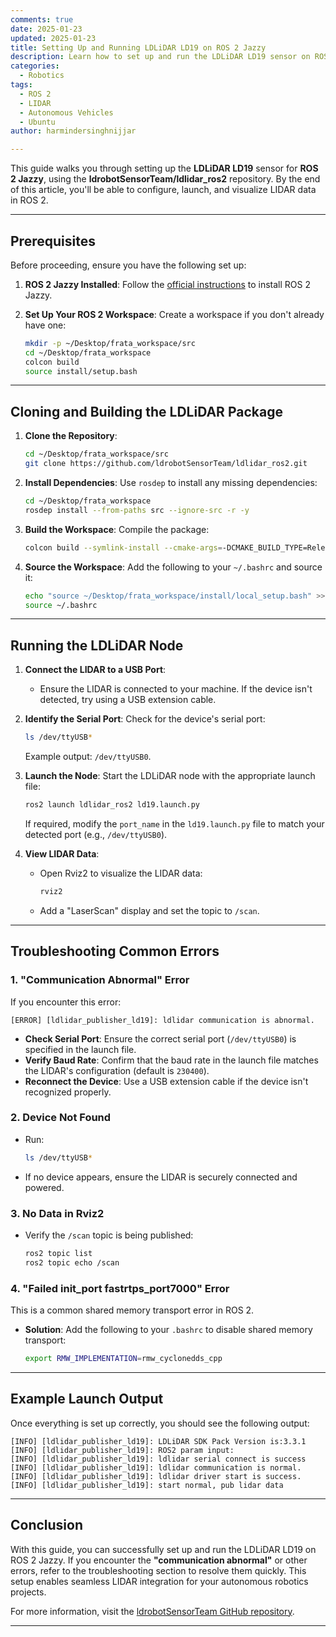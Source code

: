 ```yaml
---
comments: true  
date: 2025-01-23  
updated: 2025-01-23  
title: Setting Up and Running LDLiDAR LD19 on ROS 2 Jazzy 
description: Learn how to set up and run the LDLiDAR LD19 sensor on ROS 2 Jazzy, including installation, configuration, and troubleshooting common errors. 
categories:  
  - Robotics  
tags:  
  - ROS 2  
  - LIDAR  
  - Autonomous Vehicles  
  - Ubuntu  
author: harmindersinghnijjar  

---
```


This guide walks you through setting up the **LDLiDAR LD19** sensor for **ROS 2 Jazzy**, using the **ldrobotSensorTeam/ldlidar_ros2** repository. By the end of this article, you'll be able to configure, launch, and visualize LIDAR data in ROS 2.

---

## Prerequisites

Before proceeding, ensure you have the following set up:

1. **ROS 2 Jazzy Installed**:
   Follow the [official instructions](https://docs.ros.org/en/jazzy/Installation.html) to install ROS 2 Jazzy.

2. **Set Up Your ROS 2 Workspace**:
   Create a workspace if you don't already have one:
   ```bash
   mkdir -p ~/Desktop/frata_workspace/src
   cd ~/Desktop/frata_workspace
   colcon build
   source install/setup.bash
   ```

---

## Cloning and Building the LDLiDAR Package

1. **Clone the Repository**:
   ```bash
   cd ~/Desktop/frata_workspace/src
   git clone https://github.com/ldrobotSensorTeam/ldlidar_ros2.git
   ```

2. **Install Dependencies**:
   Use `rosdep` to install any missing dependencies:
   ```bash
   cd ~/Desktop/frata_workspace
   rosdep install --from-paths src --ignore-src -r -y
   ```

3. **Build the Workspace**:
   Compile the package:
   ```bash
   colcon build --symlink-install --cmake-args=-DCMAKE_BUILD_TYPE=Release
   ```

4. **Source the Workspace**:
   Add the following to your `~/.bashrc` and source it:
   ```bash
   echo "source ~/Desktop/frata_workspace/install/local_setup.bash" >> ~/.bashrc
   source ~/.bashrc
   ```

---

## Running the LDLiDAR Node

1. **Connect the LIDAR to a USB Port**:
   - Ensure the LIDAR is connected to your machine. If the device isn't detected, try using a USB extension cable.

2. **Identify the Serial Port**:
   Check for the device's serial port:
   ```bash
   ls /dev/ttyUSB*
   ```
   Example output: `/dev/ttyUSB0`.

3. **Launch the Node**:
   Start the LDLiDAR node with the appropriate launch file:
   ```bash
   ros2 launch ldlidar_ros2 ld19.launch.py
   ```
   If required, modify the `port_name` in the `ld19.launch.py` file to match your detected port (e.g., `/dev/ttyUSB0`).

4. **View LIDAR Data**:
   - Open Rviz2 to visualize the LIDAR data:
     ```bash
     rviz2
     ```
   - Add a "LaserScan" display and set the topic to `/scan`.

---

## Troubleshooting Common Errors

### 1. **"Communication Abnormal" Error**
   If you encounter this error:
   ```plaintext
   [ERROR] [ldlidar_publisher_ld19]: ldlidar communication is abnormal.
   ```
   - **Check Serial Port**: Ensure the correct serial port (`/dev/ttyUSB0`) is specified in the launch file.
   - **Verify Baud Rate**: Confirm that the baud rate in the launch file matches the LIDAR's configuration (default is `230400`).
   - **Reconnect the Device**: Use a USB extension cable if the device isn't recognized properly.

### 2. **Device Not Found**
   - Run:
     ```bash
     ls /dev/ttyUSB*
     ```
   - If no device appears, ensure the LIDAR is securely connected and powered.

### 3. **No Data in Rviz2**
   - Verify the `/scan` topic is being published:
     ```bash
     ros2 topic list
     ros2 topic echo /scan
     ```

### 4. **"Failed init_port fastrtps_port7000" Error**
   This is a common shared memory transport error in ROS 2.
   - **Solution**: Add the following to your `.bashrc` to disable shared memory transport:
     ```bash
     export RMW_IMPLEMENTATION=rmw_cyclonedds_cpp
     ```

---

## Example Launch Output

Once everything is set up correctly, you should see the following output:
```plaintext
[INFO] [ldlidar_publisher_ld19]: LDLiDAR SDK Pack Version is:3.3.1
[INFO] [ldlidar_publisher_ld19]: ROS2 param input:
[INFO] [ldlidar_publisher_ld19]: ldlidar serial connect is success
[INFO] [ldlidar_publisher_ld19]: ldlidar communication is normal.
[INFO] [ldlidar_publisher_ld19]: ldlidar driver start is success.
[INFO] [ldlidar_publisher_ld19]: start normal, pub lidar data
```

---

## Conclusion

With this guide, you can successfully set up and run the LDLiDAR LD19 on ROS 2 Jazzy. If you encounter the **"communication abnormal"** or other errors, refer to the troubleshooting section to resolve them quickly. This setup enables seamless LIDAR integration for your autonomous robotics projects.

For more information, visit the [ldrobotSensorTeam GitHub repository](https://github.com/ldrobotSensorTeam/ldlidar_ros2).

--- 